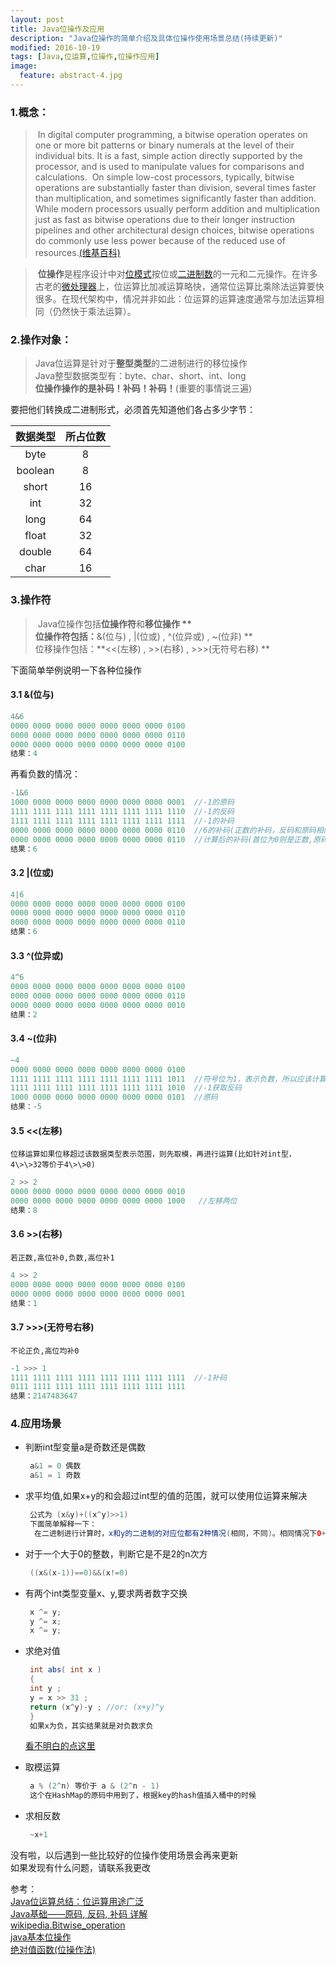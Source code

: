 ```yaml
---
layout: post
title: Java位操作及应用
description: "Java位操作的简单介绍及具体位操作使用场景总结(持续更新)"
modified: 2016-10-19
tags: [Java,位运算,位操作,位操作应用]
image:
  feature: abstract-4.jpg
---
```


### 1.概念：

>​    In digital computer programming, a bitwise operation operates on one or more bit patterns or binary numerals at the level of their individual bits. It is a fast, simple action directly supported by the processor, and is used to manipulate values for comparisons and calculations.
>​    On simple low-cost processors, typically, bitwise operations are substantially faster than division, several times faster than multiplication, and sometimes significantly faster than addition. While modern processors usually perform addition and multiplication just as fast as bitwise operations due to their longer instruction pipelines and other architectural design choices, bitwise operations do commonly use less power because of the reduced use of resources.[(维基百科)](https://en.wikipedia.org/wiki/Bitwise_operation)



>​    **位操作**是程序设计中对[位模式](https://zh.wikipedia.org/w/index.php?title=%E4%BD%8D%E6%A8%A1%E5%BC%8F&action=edit&redlink=1)按位或[二进制数](https://zh.wikipedia.org/wiki/%E4%BA%8C%E9%80%B2%E4%BD%8D%E6%95%B8)的一元和二元操作。在许多古老的[微处理器](https://zh.wikipedia.org/wiki/%E5%BE%AE%E5%A4%84%E7%90%86%E5%99%A8)上，位运算比加减运算略快，通常位运算比乘除法运算要快很多。在现代架构中，情况并非如此：位运算的运算速度通常与加法运算相同（仍然快于乘法运算）。

### 2.操作对象：

>​    Java位运算是针对于**整型类型**的二进制进行的移位操作  
>​    Java整型数据类型有：byte、char、short、int、long  
>   **位操作操作的是补码！补码！补码！**(重要的事情说三遍)   

要把他们转换成二进制形式，必须首先知道他们各占多少字节：

|  数据类型   | 所占位数 |
| :-----: | :--: |
|  byte   |  8   |
| boolean |  8   |
|  short  |  16  |
|   int   |  32  |
|  long   |  64  |
|  float  |  32  |
| double  |  64  |
|  char   |  16  |

### 3.操作符
>​    Java位操作包括**位操作符**和**移位操作 **  
>​    位操作符包括：**&(位与) , |(位或) , ^(位异或) , ~(位非) **   
>​    位移操作包括：**<<(左移) , >>(右移) , >>>(无符号右移)  **

下面简单举例说明一下各种位操作

#### 3.1  &(位与)

```java
4&6  
0000 0000 0000 0000 0000 0000 0000 0100  
0000 0000 0000 0000 0000 0000 0000 0110  
0000 0000 0000 0000 0000 0000 0000 0100  
结果：4  
```

再看负数的情况：  

```java
-1&6  
1000 0000 0000 0000 0000 0000 0000 0001  //-1的原码  
1111 1111 1111 1111 1111 1111 1111 1110  //-1的反码  
1111 1111 1111 1111 1111 1111 1111 1111  //-1的补码  
0000 0000 0000 0000 0000 0000 0000 0110  //6的补码(正数的补码，反码和原码相同)  
0000 0000 0000 0000 0000 0000 0000 0110  //计算后的补码(首位为0则是正数,原码与补码相同)  
结果：6
```



#### 3.2  |(位或) 

```java
4|6  
0000 0000 0000 0000 0000 0000 0000 0100  
0000 0000 0000 0000 0000 0000 0000 0110  
0000 0000 0000 0000 0000 0000 0000 0110  
结果：6  
```

#### 3.3  ^(位异或)

```java
4^6  
0000 0000 0000 0000 0000 0000 0000 0100  
0000 0000 0000 0000 0000 0000 0000 0110  
0000 0000 0000 0000 0000 0000 0000 0010  
结果：2
```

#### 3.4  ~(位非)

```java
~4  
0000 0000 0000 0000 0000 0000 0000 0100  
1111 1111 1111 1111 1111 1111 1111 1011  //符号位为1，表示负数，所以应该计算原码  
1111 1111 1111 1111 1111 1111 1111 1010  //-1获取反码  
1000 0000 0000 0000 0000 0000 0000 0101  //原码  
结果：-5
```

#### 3.5  \<\<(左移)
`位移运算如果位移超过该数据类型表示范围，则先取模，再进行运算(比如针对int型，4\>\>32等价于4\>\>0)`

```java
2 >> 2  
0000 0000 0000 0000 0000 0000 0000 0010  
0000 0000 0000 0000 0000 0000 0000 1000   //左移两位  
结果：8
```

#### 3.6   \>\>(右移)
`若正数,高位补0,负数,高位补1`

```java
4 >> 2  
0000 0000 0000 0000 0000 0000 0000 0100  
0000 0000 0000 0000 0000 0000 0000 0001  
结果：1
```

#### 3.7  \>\>\>(无符号右移)
`不论正负,高位均补0`

```java
-1 >>> 1  
1111 1111 1111 1111 1111 1111 1111 1111  //-1补码  
0111 1111 1111 1111 1111 1111 1111 1111  
结果：2147483647 
```

### 4.应用场景

* 判断int型变量a是奇数还是偶数
  ```java
   a&1 = 0 偶数
   a&1 = 1 奇数 
  ```

* 求平均值,如果x+y的和会超过int型的值的范围，就可以使用位运算来解决

  ```java
   公式为 (x&y)+((x^y)>>1) 
   下面简单解释一下：  
    在二进制进行计算时，x和y的二进制的对应位都有2种情况(相同，不同)。相同情况下0+0还是0，不用管。1+1需要向前进一位，但是最后会除以2，所以还是原来位置。不同情况1+0计算结果为1，最后除以2需要右移一位。
  ```


* 对于一个大于0的整数，判断它是不是2的n次方
  ```java
   ((x&(x-1))==0)&&(x!=0)
  ```

* 有两个int类型变量x、y,要求两者数字交换
  ```java
   x ^= y;   
   y ^= x;   
   x ^= y; 
  ```

* 求绝对值
  ```java
   int abs( int x )   
   {   
   int y ;   
   y = x >> 31 ;   
   return (x^y)-y ; //or: (x+y)^y   
   }  
   如果x为负，其实结果就是对负数求负
  ```
  [看不明白的点这里](https://my.oschina.net/yumifan/blog/221890)

* 取模运算
  ```java
   a % (2^n) 等价于 a & (2^n - 1)   
   这个在HashMap的原码中用到了，根据key的hash值插入桶中的时候 
  ```

* 求相反数
  ```java
   ~x+1
  ```

没有啦，以后遇到一些比较好的位操作使用场景会再来更新  
如果发现有什么问题，请联系我更改  

参考：  
[Java位运算总结：位运算用途广泛](http://www.52ij.com/jishu/102.html)  
[Java基础——原码, 反码, 补码 详解](http://www.linuxidc.com/Linux/2015-02/113863.htm)  
[wikipedia.Bitwise_operation](https://en.wikipedia.org/wiki/Bitwise_operation)  
[java基本位操作 ](http://blog.sina.com.cn/s/blog_4df91b180100uim5.html)  
[绝对值函数(位操作法)](https://my.oschina.net/yumifan/blog/221890)  